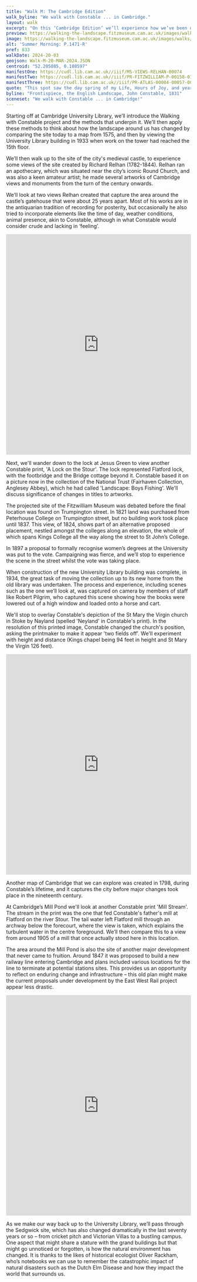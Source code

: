 ```yaml
---
title: "Walk M: The Cambridge Edition"
walk_byline: "We walk with Constable ... in Cambridge."
layout: walk
excerpt: "On this ‘Cambridge Edition’ we’ll experience how we’ve been doing this by using sites in Cambridge as a surrogate for the locations in the Dedham Vale where painter John Constable grew up and worked. We’ll also look at some material created by an amateur artist who lived and worked in Cambridge around the time Constable was working. By using augmented reality, we can also think about how the local landscape has changed since this time, as we experience how the natural environment has changed and we explore evidence of how the built environment has, or hasn't, developed."
preview: https://walking-the-landscape.fitzmuseum.cam.ac.uk/images/walks/P_1471_R_CE_crop_preview.jpg
image: https://walking-the-landscape.fitzmuseum.cam.ac.uk/images/walks/P_1471_R_CE_crop.jpg
alt: 'Summer Morning: P.1471-R'
pref: 833
walkDate: 2024-20-03
geojson: Walk-M-20-MAR-2024.JSON
centroid: "52.205085, 0.108597"
manifestOne: https://cudl.lib.cam.ac.uk//iiif/MS-VIEWS-RELHAN-00074
manifestTwo: https://cudl.lib.cam.ac.uk//iiif/PR-FITZWILLIAM-P-00158-01955
manifestThree: https://cudl.lib.cam.ac.uk//iiif/PR-ATLAS-00004-00057-00003
quote: "This spot saw the day spring of my Life, Hours of Joy, and years of Happiness."
byline: "Frontispiece, the English Landscape, John Constable, 1831"
sceneset: "We walk with Constable ... in Cambridge!"
---
```

Starting off at Cambridge University Library, we’ll introduce the Walking with Constable project and the methods that underpin it. We’ll then apply these methods to think about how the landscape around us has changed by comparing the site today to a map from 1575, and then by viewing the University Library building in 1933 when work on the tower had reached the 15th floor.

We’ll then walk up to the site of the city's medieval castle, to experience some views of the site created by Richard Relhan (1782-1844). Relhan ran an apothecary, which was situated near the city’s iconic Round Church, and was also a keen amateur artist; he made several artworks of Cambridge views and monuments from the turn of the century onwards. 

We’ll look at two views Relhan created that capture the area around the castle’s gatehouse that were about 25 years apart. Most of his works are in the antiquarian tradition of recording for posterity, but occasionally he also tried to incorporate elements like the time of day, weather conditions, animal presence, akin to Constable, although in what Constable would consider crude and lacking in ‘feeling’.

<iframe src="https://fitzmuseum.cam.ac.uk/uv.html#?manifest={{ page.manifestOne }}&c=0&m=0&cv=0&config=&locales=en-GB:English (GB),cy-GB:Cymraeg,fr-FR:Français (FR),pl-PL:Polski,sv-SE:Svenska&r=0" width="100%" height="600" allowfullscreen frameborder="0"></iframe>

Next, we'll wander down to the lock at Jesus Green to view another Constable print, 'A Lock on the Stour'. The lock represented Flatford lock, with the footbridge and the Bridge cottage beyond it. Constable based it on a picture now in the collection of the National Trust (Fairhaven Collection, Anglesey Abbey), which he had called 'Landscape: Boys Fishing'. We'll discuss significance of changes in titles to artworks.

The projected site of the Fitzwilliam Museum was debated before the final location was found on Trumpington street. In 1821 land was purchased from Peterhouse College on Trumpington street, but no building work took place until 1837. This view, of 1824, shows part of an alternative proposed placement, nestled amongst the colleges along an elevation, the whole of which spans Kings College all the way along the street to St John’s College.

In 1897 a proposal to formally recognise women’s degrees at the University was put to the vote. Campaigning was fierce, and we’ll stop to experience the scene in the street whilst the vote was taking place.

When construction of the new University Library building was complete, in 1934, the great task of moving the collection up to its new home from the old library was undertaken. The process and experience, including scenes such as the one we’ll look at, was captured on camera by members of staff like Robert Pilgrim, who captured this scene showing how the books were lowered out of a high window and loaded onto a horse and cart.

We'll stop to overlay Constable's depiction of the St Mary the Virgin church in Stoke by Nayland (spelled 'Neyland' in Constable's print). In the resolution of this printed image, Constable changed the church's position, asking the printmaker to make it appear 'two fields off'. We'll experiment with height and distance (Kings chapel being 94 feet in height and St Mary the Virgin 126 feet).

<iframe src="https://fitzmuseum.cam.ac.uk/uv.html#?manifest={{ page.manifestTwo }}&c=0&m=0&cv=0&config=&locales=en-GB:English (GB),cy-GB:Cymraeg,fr-FR:Français (FR),pl-PL:Polski,sv-SE:Svenska&r=0" width="100%" height="600" allowfullscreen frameborder="0"></iframe>

Another map of Cambridge that we can explore was created in 1798, during Constable’s lifetime, and it captures the city before major changes took place in the nineteenth century. 

At Cambridge’s Mill Pond we'll look at another Constable print 'Mill Stream'. The stream in the print was the one that fed Constable's father's mill at Flatford on the river Stour. The tail water left Flatford mill through an archway below the forecourt, where the view is taken, which explains the turbulent water in the centre foreground. We’ll then compare this to a view from around 1905 of a mill that once actually stood here in this location. 

The area around the Mill Pond is also the site of another major development that never came to fruition. Around 1847 it was proposed to build a new railway line entering Cambridge and plans included various locations for the line to terminate at potential stations sites. This provides us an opportunity to reflect on enduring change and infrastructure – this old plan might make the current proposals under development by the East West Rail project appear less drastic.

<iframe src="https://fitzmuseum.cam.ac.uk/uv.html#?manifest={{ page.manifestThree }}&c=0&m=0&cv=0&config=&locales=en-GB:English (GB),cy-GB:Cymraeg,fr-FR:Français (FR),pl-PL:Polski,sv-SE:Svenska&r=0" width="100%" height="600" allowfullscreen frameborder="0"></iframe>

As we make our way back up to the University Library, we’ll pass through the Sedgwick site, which has also changed dramatically in the last seventy years or so – from cricket pitch and Victorian Villas to a bustling campus. One aspect that might share a stature with the grand buildings but that might go unnoticed or forgotten, is how the natural environment has changed. It is thanks to the likes of historical ecologist Oliver Rackham, who’s notebooks we can use to remember the catastrophic impact of natural disasters such as the Dutch Elm Disease and how they impact the world that surrounds us.
